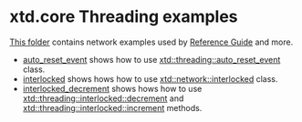 # xtd.core Threading examples

[This folder](.) contains network examples used by [Reference Guide](https://gammasoft71.github.io/xtd/reference_guides/latest/) and more.

* [auto_reset_event](auto_reset_event/README.md) shows how to use [xtd::threading::auto_reset_event](https://gammasoft71.github.io/xtd/reference_guides/latest/classxtd_1_1threading_1_1auto_reset_event.html) class.
* [interlocked](interlocked/README.md) shows hows how to use [xtd::network::interlocked](https://gammasoft71.github.io/xtd/reference_guides/latest/classxtd_1_1threading_1_1interlocked.html) class.
* [interlocked_decrement](interlocked_decrement/README.md) shows hows how to use [xtd::threading::interlocked::decrement](https://gammasoft71.github.io/xtd/reference_guides/latest/classxtd_1_1threading_1_1interlocked.html#a4f4545f0c5952db7df8ff6fc4aa41067) and [xtd::threading::interlocked::increment](https://gammasoft71.github.io/xtd/reference_guides/latest/classxtd_1_1threading_1_1interlocked.html#acf60d0d23279ede3b23ddee39265aadd) methods.
